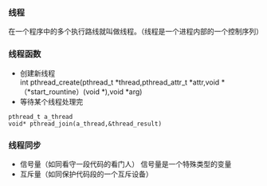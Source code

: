 ### 线程  
在一个程序中的多个执行路线就叫做线程。（线程是一个进程内部的一个控制序列）
### 线程函数
* 创建新线程  
int pthread_create(pthread_t *thread,pthread_attr_t *attr,void *（*start_rountine）(void *),void *arg)    
* 等待某个线程处理完    
```void* thread_result  
pthread_t a_thread  
void* pthread_join(a_thread,&thread_result)  
```
### 线程同步
* 信号量（如同看守一段代码的看门人） 
信号量是一个特殊类型的变量   
* 互斥量（如同保护代码段的一个互斥设备）
